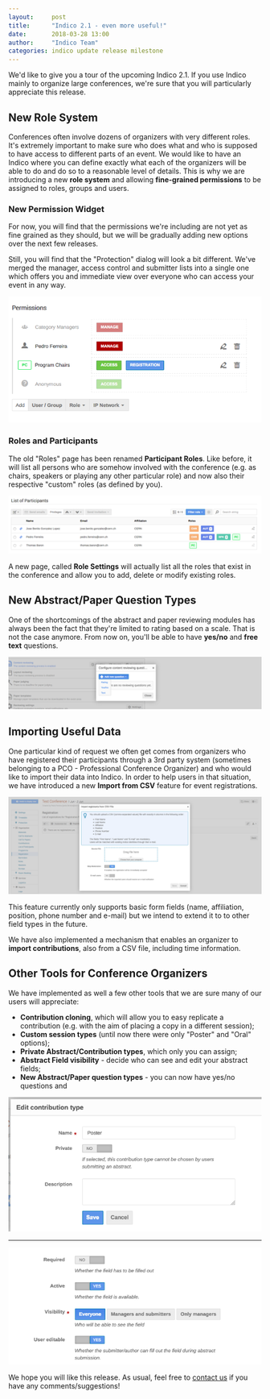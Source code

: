 ```yaml
---
layout:     post
title:      "Indico 2.1 - even more useful!"
date:       2018-03-28 13:00
author:     "Indico Team"
categories: indico update release milestone
---
```


We'd like to give you a tour of the upcoming Indico 2.1. If you use Indico mainly to organize large conferences, we're sure
that you will particularly appreciate this release.

## New Role System

Conferences often involve dozens of organizers with very different roles. It's extremely important to make sure who does what
and who is supposed to have access to different parts of an event. We would like to have an Indico where you can define exactly
what each of the organizers will be able to do and do so to a reasonable level of details. This is why we are introducing a new
**role system** and allowing **fine-grained permissions** to be assigned to roles, groups and users.

### New Permission Widget

For now, you will find that the permissions we're including are not yet as fine grained as they should, but we will be gradually
adding new options over the next few releases.

Still, you will find that the "Protection" dialog will look a bit different. We've merged the manager, access control and submitter
lists into a single one which offers you and immediate view over everyone who can access your event in any way.

![](/assets/2018-03-28-indico-2-1-news/permissions1.png)

### Roles and Participants

The old "Roles" page has been renamed **Participant Roles**. Like before, it will list all persons who are somehow involved with the
conference (e.g. as chairs, speakers or playing any other particular role) and now also their respective "custom" roles (as defined by
you).

![](/assets/2018-03-28-indico-2-1-news/participants1.png)

A new page, called **Role Settings** will actually list all the roles that exist in the conference and allow you to add, delete or modify
existing roles.

## New Abstract/Paper Question Types

One of the shortcomings of the abstract and paper reviewing modules has always been the fact that they're limited to rating based on a scale.
That is not the case anymore. From now on, you'll be able to have **yes/no** and **free text** questions.

![](/assets/2018-03-28-indico-2-1-news/questions1.png)

## Importing Useful Data

One particular kind of request we often get comes from organizers who have registered their participants through a 3rd party system (sometimes
belonging to a PCO - Professional Conference Organizer) and who would like to import their data into Indico. In order to help users in that
situation, we have introduced a new **Import from CSV** feature for event registrations.

![](/assets/2018-03-28-indico-2-1-news/import1.png)

This feature currently only supports basic form fields (name, affiliation, position, phone number and e-mail) but we intend to extend it to to
other field types in the future.

We have also implemented a mechanism that enables an organizer to **import contributions**, also from a CSV file, including time information.

## Other Tools for Conference Organizers

We have implemented as well a few other tools that we are sure many of our users will appreciate:

 * **Contribution cloning**, which will allow you to easy replicate a contribution (e.g. with the aim of placing a copy in a different session);
 * **Custom session types** (until now there were only "Poster" and "Oral" options);
 * **Private Abstract/Contribution types**, which only you can assign;
 * **Abstract Field visibility** - decide who can see and edit your abstract fields;
 * **New Abstract/Paper question types** - you can now have yes/no questions and

![](/assets/2018-03-28-indico-2-1-news/tools1.png)

---

![](/assets/2018-03-28-indico-2-1-news/tools2.png)

We hope you will like this release. As usual, feel free to [contact us](/contact) if you have any comments/suggestions!

